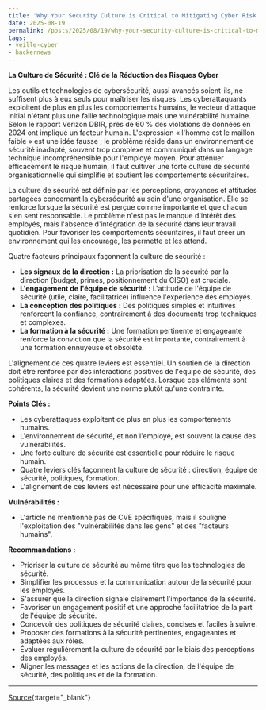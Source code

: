 ```yaml
---
title: 'Why Your Security Culture is Critical to Mitigating Cyber Risk'
date: 2025-08-19
permalink: /posts/2025/08/19/why-your-security-culture-is-critical-to-mitigating-cyber-risk/
tags:
- veille-cyber
- hackernews
---
```

**La Culture de Sécurité : Clé de la Réduction des Risques Cyber**

Les outils et technologies de cybersécurité, aussi avancés soient-ils, ne suffisent plus à eux seuls pour maîtriser les risques. Les cyberattaquants exploitent de plus en plus les comportements humains, le vecteur d'attaque initial n'étant plus une faille technologique mais une vulnérabilité humaine. Selon le rapport Verizon DBIR, près de 60 % des violations de données en 2024 ont impliqué un facteur humain. L'expression « l'homme est le maillon faible » est une idée fausse ; le problème réside dans un environnement de sécurité inadapté, souvent trop complexe et communiqué dans un langage technique incompréhensible pour l'employé moyen. Pour atténuer efficacement le risque humain, il faut cultiver une forte culture de sécurité organisationnelle qui simplifie et soutient les comportements sécuritaires.

La culture de sécurité est définie par les perceptions, croyances et attitudes partagées concernant la cybersécurité au sein d'une organisation. Elle se renforce lorsque la sécurité est perçue comme importante et que chacun s'en sent responsable. Le problème n'est pas le manque d'intérêt des employés, mais l'absence d'intégration de la sécurité dans leur travail quotidien. Pour favoriser les comportements sécuritaires, il faut créer un environnement qui les encourage, les permette et les attend.

Quatre facteurs principaux façonnent la culture de sécurité :

*   **Les signaux de la direction :** La priorisation de la sécurité par la direction (budget, primes, positionnement du CISO) est cruciale.
*   **L'engagement de l'équipe de sécurité :** L'attitude de l'équipe de sécurité (utile, claire, facilitatrice) influence l'expérience des employés.
*   **La conception des politiques :** Des politiques simples et intuitives renforcent la confiance, contrairement à des documents trop techniques et complexes.
*   **La formation à la sécurité :** Une formation pertinente et engageante renforce la conviction que la sécurité est importante, contrairement à une formation ennuyeuse et obsolète.

L'alignement de ces quatre leviers est essentiel. Un soutien de la direction doit être renforcé par des interactions positives de l'équipe de sécurité, des politiques claires et des formations adaptées. Lorsque ces éléments sont cohérents, la sécurité devient une norme plutôt qu'une contrainte.

**Points Clés :**

*   Les cyberattaques exploitent de plus en plus les comportements humains.
*   L'environnement de sécurité, et non l'employé, est souvent la cause des vulnérabilités.
*   Une forte culture de sécurité est essentielle pour réduire le risque humain.
*   Quatre leviers clés façonnent la culture de sécurité : direction, équipe de sécurité, politiques, formation.
*   L'alignement de ces leviers est nécessaire pour une efficacité maximale.

**Vulnérabilités :**

*   L'article ne mentionne pas de CVE spécifiques, mais il souligne l'exploitation des "vulnérabilités dans les gens" et des "facteurs humains".

**Recommandations :**

*   Prioriser la culture de sécurité au même titre que les technologies de sécurité.
*   Simplifier les processus et la communication autour de la sécurité pour les employés.
*   S'assurer que la direction signale clairement l'importance de la sécurité.
*   Favoriser un engagement positif et une approche facilitatrice de la part de l'équipe de sécurité.
*   Concevoir des politiques de sécurité claires, concises et faciles à suivre.
*   Proposer des formations à la sécurité pertinentes, engageantes et adaptées aux rôles.
*   Évaluer régulièrement la culture de sécurité par le biais des perceptions des employés.
*   Aligner les messages et les actions de la direction, de l'équipe de sécurité, des politiques et de la formation.

---
[Source](https://thehackernews.com/2025/08/why-your-security-culture-is-critical.html){:target="_blank"}
